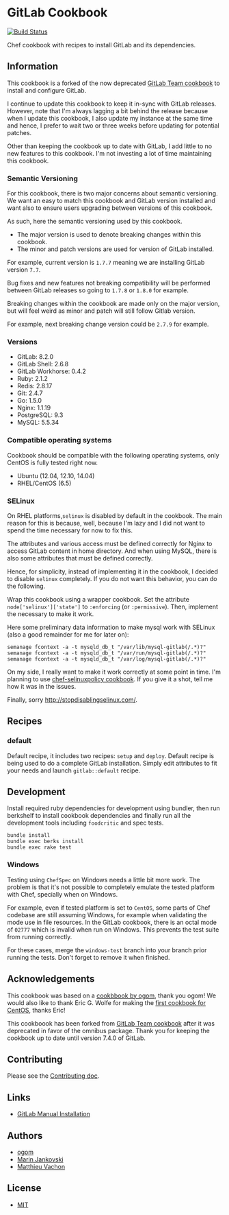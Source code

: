# GitLab Cookbook

[![Build Status](https://travis-ci.org/maoueh/cookbook-gitlab.svg?branch=master)](https://travis-ci.org/maoueh/cookbook-gitlab)

Chef cookbook with recipes to install GitLab and its dependencies.

## Information

This cookbook is a forked of the now deprecated [GitLab Team cookbook](https://gitlab.com/gitlab-org/cookbook-gitlab)
to install and configure GitLab.

I continue to update this cookbook to keep it in-sync with GitLab releases. However,
note that I'm always lagging a bit behind the release because when I update this
cookbook, I also update my instance at the same time and hence, I prefer to wait
two or three weeks before updating for potential patches.

Other than keeping the cookbook up to date with GitLab, I add little to no
new features to this cookbook. I'm not investing a lot of time maintaining
this cookbook.

### Semantic Versioning

For this cookbook, there is two major concerns about semantic versioning.
We want an easy to match this cookbook and GitLab version installed and
want also to ensure users upgrading between versions of this cookbook.

As such, here the semantic versioning used by this cookbook.

 * The major version is used to denote breaking changes within this cookbook.
 * The minor and patch versions are used for version of GitLab installed.

For example, current version is `1.7.7` meaning we are installing GitLab version
`7.7`.

Bug fixes and new features not breaking compatibility will be performed
between GitLab releases so going to `1.7.8` or `1.8.0` for example.

Breaking changes within the cookbook are made only on the major version,
but will feel weird as minor and patch will still follow Gitlab version.

For example, next breaking change version could be `2.7.9` for example.

### Versions

* GitLab: 8.2.0
* GitLab Shell: 2.6.8
* GitLab Workhorse: 0.4.2
* Ruby: 2.1.2
* Redis: 2.8.17
* Git: 2.4.7
* Go: 1.5.0
* Nginx: 1.1.19
* PostgreSQL: 9.3
* MySQL: 5.5.34

### Compatible operating systems

Cookbook should be compatible with the following operating systems,
only CentOS is fully tested right now.

 * Ubuntu (12.04, 12.10, 14.04)
 * RHEL/CentOS (6.5)

### SELinux

On RHEL platforms,`selinux` is disabled by default in the cookbook.
The main reason for this is because, well, because I'm lazy and I did not
want to spend the time necessary for now to fix this.

The attributes and various access must be defined correctly for Nginx
to access GitLab content in home directory. And when using MySQL, there
is also some attributes that must be defined correctly.

Hence, for simplicity, instead of implementing it in the cookbook, I decided
to disable `selinux` completely. If you do not want this behavior, you can
do the following.

Wrap this cookbook using a wrapper cookbook. Set the attribute  `node['selinux']['state']`
to `:enforcing` (or `:permissive`). Then, implement the necessary to make it
work.

Here some preliminary data information to make mysql work with SELinux
(also a good remainder for me for later on):

    semanage fcontext -a -t mysqld_db_t "/var/lib/mysql-gitlab(/.*)?"
    semanage fcontext -a -t mysqld_db_t "/var/run/mysql-gitlab(/.*)?"
    semanage fcontext -a -t mysqld_db_t "/var/log/mysql-gitlab(/.*)?"

On my side, I really want to make it work correctly at some point in
time. I'm planning to use [chef-selinuxpolicy cookbook](https://github.com/BackSlasher/chef-selinuxpolicy).
If you give it a shot, tell me how it was in the issues.

Finally, sorry http://stopdisablingselinux.com/.

## Recipes

### default

Default recipe, it includes two recipes: `setup` and `deploy`. Default recipe is
being used to do a complete GitLab installation. Simply edit attributes to fit
your needs and launch `gitlab::default` recipe.

## Development

Install required ruby dependencies for development using bundler, then run
berkshelf to install cookbook dependencies and finally run all the
development tools including `foodcritic` and spec tests.

```
bundle install
bundle exec berks install
bundle exec rake test
```

### Windows

Testing using `ChefSpec` on Windows needs a little bit more work. The problem
is that it's not possible to completely emulate the tested platform with
Chef, specially when on Windows.

For example, even if tested platform is set to `CentOS`, some parts of Chef
codebase are still assuming Windows, for example when validating the mode
use in file resources. In the GitLab cookbook, there is an octal mode of
`02777` which is invalid when run on Windows. This prevents the test suite
from running correctly.

For these cases, merge the `windows-test` branch into your branch prior
running the tests. Don't forget to remove it when finished.

## Acknowledgements

This cookbook was based on a [cookbbook by ogom](https://github.com/ogom/cookbook-gitlab), thank you
ogom! We would also like to thank Eric G. Wolfe for making the [first cookbook for CentOS](https://github.com/atomic-penguin/cookbook-gitlab), thanks Eric!

This cookboook has been forked from [GitLab Team cookbook](https://gitlab.com/gitlab-org/cookbook-gitlab)
after it was deprecated in favor of the omnibus package. Thank you for keeping the cookbook up to date
until version 7.4.0 of GitLab.

## Contributing

Please see the [Contributing doc](CONTRIBUTING.md).

## Links

* [GitLab Manual Installation](https://github.com/gitlabhq/gitlabhq/blob/master/doc/install/installation.md)

## Authors

* [ogom](https://github.com/ogom)
* [Marin Jankovski](https://github.com/maxlazio)
* [Matthieu Vachon](https://github.com/maoueh)

## License

* [MIT](LICENSE)
